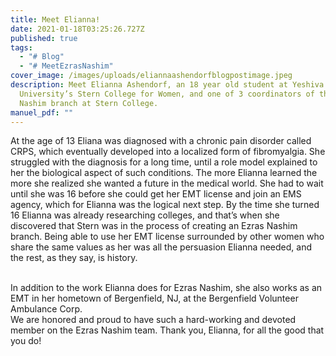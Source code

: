 ```yaml
---
title: Meet Elianna!
date: 2021-01-18T03:25:26.727Z
published: true
tags:
  - "# Blog"
  - "# MeetEzrasNashim"
cover_image: /images/uploads/eliannaashendorfblogpostimage.jpeg
description: Meet Elianna Ashendorf, an 18 year old student at Yeshiva
  University’s Stern College for Women, and one of 3 coordinators of the Ezras
  Nashim branch at Stern College.
manuel_pdf: ""
---
```

At the age of 13 Eliana was diagnosed with a chronic pain disorder called CRPS, which eventually developed into a localized form of fibromyalgia. She struggled with the diagnosis for a long time, until a role model explained to her the biological aspect of such conditions. The more Elianna learned the more she realized she wanted a future in the medical world. She had to wait until she was 16 before she could get her EMT license and join an EMS agency, which for Elianna was the logical next step. By the time she turned 16 Elianna was already researching colleges, and that’s when she discovered that Stern was in the process of creating an Ezras Nashim branch. Being able to use her EMT license surrounded by other women who share the same values as her was all the persuasion Elianna needed, and the rest, as they say, is history.

\
In addition to the work Elianna does for Ezras Nashim, she also works as an EMT in her hometown of Bergenfield, NJ, at the Bergenfield Volunteer Ambulance Corp.\
We are honored and proud to have such a hard-working and devoted member on the Ezras Nashim team. Thank you, Elianna, for all the good that you do!
